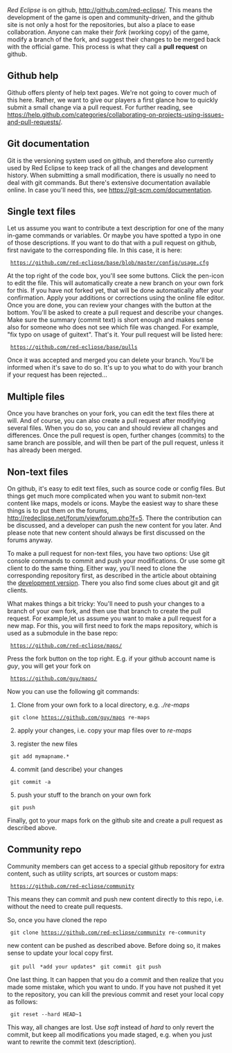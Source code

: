 *Red Eclipse* is on github, <http://github.com/red-eclipse/>. This means the development of the game is open and community-driven, and the github site is not only a host for the repositories, but also a place to ease collaboration. Anyone can make their *fork* (working copy) of the game, modify a branch of the fork, and suggest their changes to be merged back with the official game. This process is what they call a **pull request** on github.

## Github help

Github offers plenty of help text pages. We're not going to cover much of this here. Rather, we want to give our players a first glance how to quickly submit a small change via a pull request. For further reading, see <https://help.github.com/categories/collaborating-on-projects-using-issues-and-pull-requests/>.

## Git documentation

Git is the versioning system used on github, and therefore also currently used by Red Eclipse to keep track of all the changes and development history. When submitting a small modification, there is usually no need to deal with git commands. But there's extensive documentation available online. In case you'll need this, see <https://git-scm.com/documentation>.

## Single text files

Let us assume you want to contribute a text description for one of the many in-game commands or variables. Or maybe you have spotted a typo in one of those descriptions. If you want to do that with a pull request on github, first navigate to the corresponding file. In this case, it is here:

` `[`https://github.com/red-eclipse/base/blob/master/config/usage.cfg`](https://github.com/red-eclipse/base/blob/master/config/usage.cfg)

At the top right of the code box, you'll see some buttons. Click the pen-icon to edit the file. This will automatically create a new branch on your own fork for this. If you have not forked yet, that will be done automatically after your confirmation. Apply your additions or corrections using the online file editor. Once you are done, you can review your changes with the button at the bottom. You'll be asked to create a pull request and describe your changes. Make sure the summary (commit text) is short enough and makes sense also for someone who does not see which file was changed. For example, "fix typo on usage of guitext". That's it. Your pull request will be listed here:

` `[`https://github.com/red-eclipse/base/pulls`](https://github.com/red-eclipse/base/pulls)

Once it was accepted and merged you can delete your branch. You'll be informed when it's save to do so. It's up to you what to do with your branch if your request has been rejected...

## Multiple files

Once you have branches on your fork, you can edit the text files there at will. And of course, you can also create a pull request after modifying several files. When you do so, you can and should review all changes and differences. Once the pull request is open, further changes (commits) to the same branch are possible, and will then be part of the pull request, unless it has already been merged.

## Non-text files

On github, it's easy to edit text files, such as source code or config files. But things get much more complicated when you want to submit non-text content like maps, models or icons. Maybe the easiest way to share these things is to put them on the forums, <http://redeclipse.net/forum/viewforum.php?f=5>. There the contribution can be discussed, and a developer can push the new content for you later. And please note that new content should always be first discussed on the forums anyway.

To make a pull request for non-text files, you have two options: Use git console commands to commit and push your modifications. Or use some git client to do the same thing. Either way, you'll need to clone the corresponding repository first, as described in the article about obtaining the [development version](obtain_development_version "wikilink"). There you also find some clues about git and git clients.

What makes things a bit tricky: You'll need to push your changes to a branch of your own fork, and then use that branch to create the pull request. For example,let us assume you want to make a pull request for a new map. For this, you will first need to fork the maps repository, which is used as a submodule in the base repo:

` `[`https://github.com/red-eclipse/maps/`](https://github.com/red-eclipse/maps/)

Press the fork button on the top right. E.g. if your github account name is *guy*, you will get your fork on

` `[`https://github.com/guy/maps/`](https://github.com/guy/maps/)

Now you can use the following git commands:

1) Clone from your own fork to a local directory, e.g. *./re-maps*

` git clone `[`https://github.com/guy/maps`](https://github.com/guy/maps)` re-maps`

2) apply your changes, i.e. copy your map files over to *re-maps*

3) register the new files

` git add mymapname.*`

4) commit (and describe) your changes

` git commit -a`

5) push your stuff to the branch on your own fork

` git push`

Finally, got to your maps fork on the github site and create a pull request as described above.

## Community repo

Community members can get access to a special github repository for extra content, such as utility scripts, art sources or custom maps:

` `[`https://github.com/red-eclipse/community`](https://github.com/red-eclipse/community)

This means they can commit and push new content directly to this repo, i.e. without the need to create pull requests.

So, once you have cloned the repo

` git clone `[`https://github.com/red-eclipse/community`](https://github.com/red-eclipse/community)` re-community`

new content can be pushed as described above. Before doing so, it makes sense to update your local copy first.

` git pull`
` *add your updates*`
` git commit`
` git push`

One last thing. It can happen that you do a commit and then realize that you made some mistake, which you want to undo. If you have not pushed it yet to the repository, you can kill the previous commit and reset your local copy as follows:

` git reset --hard HEAD~1`

This way, all changes are lost. Use *soft* instead of *hard* to only revert the commit, but keep all modifications you made staged, e.g. when you just want to rewrite the commit text (description).

